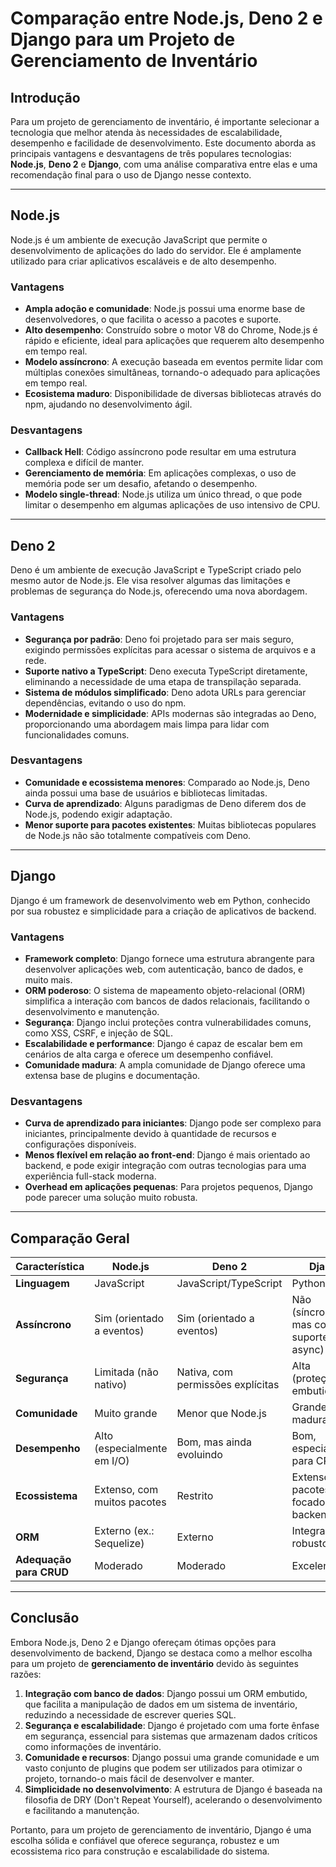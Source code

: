 # Comparação entre Node.js, Deno 2 e Django para um Projeto de Gerenciamento de Inventário

## Introdução

Para um projeto de gerenciamento de inventário, é importante selecionar a tecnologia que melhor atenda às necessidades de escalabilidade, desempenho e facilidade de desenvolvimento. Este documento aborda as principais vantagens e desvantagens de três populares tecnologias: **Node.js**, **Deno 2** e **Django**, com uma análise comparativa entre elas e uma recomendação final para o uso de Django nesse contexto.

---

## Node.js

Node.js é um ambiente de execução JavaScript que permite o desenvolvimento de aplicações do lado do servidor. Ele é amplamente utilizado para criar aplicativos escaláveis e de alto desempenho.

### Vantagens
- **Ampla adoção e comunidade**: Node.js possui uma enorme base de desenvolvedores, o que facilita o acesso a pacotes e suporte.
- **Alto desempenho**: Construído sobre o motor V8 do Chrome, Node.js é rápido e eficiente, ideal para aplicações que requerem alto desempenho em tempo real.
- **Modelo assíncrono**: A execução baseada em eventos permite lidar com múltiplas conexões simultâneas, tornando-o adequado para aplicações em tempo real.
- **Ecosistema maduro**: Disponibilidade de diversas bibliotecas através do npm, ajudando no desenvolvimento ágil.

### Desvantagens
- **Callback Hell**: Código assíncrono pode resultar em uma estrutura complexa e difícil de manter.
- **Gerenciamento de memória**: Em aplicações complexas, o uso de memória pode ser um desafio, afetando o desempenho.
- **Modelo single-thread**: Node.js utiliza um único thread, o que pode limitar o desempenho em algumas aplicações de uso intensivo de CPU.

---

## Deno 2

Deno é um ambiente de execução JavaScript e TypeScript criado pelo mesmo autor de Node.js. Ele visa resolver algumas das limitações e problemas de segurança do Node.js, oferecendo uma nova abordagem.

### Vantagens
- **Segurança por padrão**: Deno foi projetado para ser mais seguro, exigindo permissões explícitas para acessar o sistema de arquivos e a rede.
- **Suporte nativo a TypeScript**: Deno executa TypeScript diretamente, eliminando a necessidade de uma etapa de transpilação separada.
- **Sistema de módulos simplificado**: Deno adota URLs para gerenciar dependências, evitando o uso do npm.
- **Modernidade e simplicidade**: APIs modernas são integradas ao Deno, proporcionando uma abordagem mais limpa para lidar com funcionalidades comuns.

### Desvantagens
- **Comunidade e ecossistema menores**: Comparado ao Node.js, Deno ainda possui uma base de usuários e bibliotecas limitadas.
- **Curva de aprendizado**: Alguns paradigmas de Deno diferem dos de Node.js, podendo exigir adaptação.
- **Menor suporte para pacotes existentes**: Muitas bibliotecas populares de Node.js não são totalmente compatíveis com Deno.

---

## Django

Django é um framework de desenvolvimento web em Python, conhecido por sua robustez e simplicidade para a criação de aplicativos de backend.

### Vantagens
- **Framework completo**: Django fornece uma estrutura abrangente para desenvolver aplicações web, com autenticação, banco de dados, e muito mais.
- **ORM poderoso**: O sistema de mapeamento objeto-relacional (ORM) simplifica a interação com bancos de dados relacionais, facilitando o desenvolvimento e manutenção.
- **Segurança**: Django inclui proteções contra vulnerabilidades comuns, como XSS, CSRF, e injeção de SQL.
- **Escalabilidade e performance**: Django é capaz de escalar bem em cenários de alta carga e oferece um desempenho confiável.
- **Comunidade madura**: A ampla comunidade de Django oferece uma extensa base de plugins e documentação.

### Desvantagens
- **Curva de aprendizado para iniciantes**: Django pode ser complexo para iniciantes, principalmente devido à quantidade de recursos e configurações disponíveis.
- **Menos flexível em relação ao front-end**: Django é mais orientado ao backend, e pode exigir integração com outras tecnologias para uma experiência full-stack moderna.
- **Overhead em aplicações pequenas**: Para projetos pequenos, Django pode parecer uma solução muito robusta.

---

## Comparação Geral

| Característica       | Node.js                       | Deno 2                            | Django                       |
|----------------------|-------------------------------|-----------------------------------|------------------------------|
| **Linguagem**        | JavaScript                    | JavaScript/TypeScript             | Python                       |
| **Assíncrono**       | Sim (orientado a eventos)     | Sim (orientado a eventos)         | Não (síncrono, mas com suporte a async) |
| **Segurança**        | Limitada (não nativo)         | Nativa, com permissões explícitas | Alta (proteções embutidas)   |
| **Comunidade**       | Muito grande                  | Menor que Node.js                 | Grande e madura              |
| **Desempenho**       | Alto (especialmente em I/O)   | Bom, mas ainda evoluindo          | Bom, especialmente para CRUD |
| **Ecossistema**      | Extenso, com muitos pacotes   | Restrito                          | Extenso, com pacotes focados no backend |
| **ORM**              | Externo (ex.: Sequelize)      | Externo                           | Integrado e robusto          |
| **Adequação para CRUD** | Moderado                  | Moderado                          | Excelente                    |

---

## Conclusão

Embora Node.js, Deno 2 e Django ofereçam ótimas opções para desenvolvimento de backend, Django se destaca como a melhor escolha para um projeto de **gerenciamento de inventário** devido às seguintes razões:

1. **Integração com banco de dados**: Django possui um ORM embutido, que facilita a manipulação de dados em um sistema de inventário, reduzindo a necessidade de escrever queries SQL.
2. **Segurança e escalabilidade**: Django é projetado com uma forte ênfase em segurança, essencial para sistemas que armazenam dados críticos como informações de inventário.
3. **Comunidade e recursos**: Django possui uma grande comunidade e um vasto conjunto de plugins que podem ser utilizados para otimizar o projeto, tornando-o mais fácil de desenvolver e manter.
4. **Simplicidade no desenvolvimento**: A estrutura de Django é baseada na filosofia de DRY (Don't Repeat Yourself), acelerando o desenvolvimento e facilitando a manutenção.

Portanto, para um projeto de gerenciamento de inventário, Django é uma escolha sólida e confiável que oferece segurança, robustez e um ecossistema rico para construção e escalabilidade do sistema.

